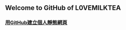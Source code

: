 Welcome to GitHub of L0VEMILKTEA
-----

### [用GitHub建立個人靜態網頁][1]

[1]: https://l0vemilktea.serveblog.net/